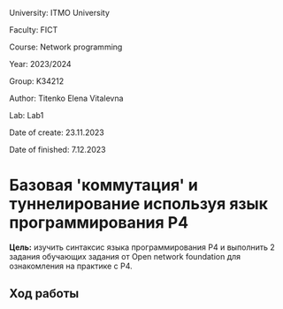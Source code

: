 University: ITMO University

Faculty: FICT

Course: Network programming

Year: 2023/2024

Group: K34212

Author: Titenko Elena Vitalevna

Lab: Lab1

Date of create: 23.11.2023

Date of finished: 7.12.2023

# Базовая 'коммутация' и туннелирование используя язык программирования P4

**Цель:** изучить синтаксис языка программирования P4 и выполнить 2 задания обучающих задания от Open network foundation для ознакомления на практике с P4.

## Ход работы
